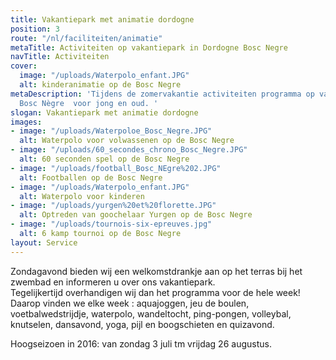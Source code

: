 ```yaml
---
title: Vakantiepark met animatie dordogne
position: 3
route: "/nl/faciliteiten/animatie"
metaTitle: Activiteiten op vakantiepark in Dordogne Bosc Negre
navTitle: Activiteiten
cover:
  image: "/uploads/Waterpolo_enfant.JPG"
  alt: kinderanimatie op de Bosc Negre
metaDescription: 'Tijdens de zomervakantie activiteiten programma op vakantiepark
  Bosc Nègre  voor jong en oud. '
slogan: Vakantiepark met animatie dordogne
images:
- image: "/uploads/Waterpoloe_Bosc_Negre.JPG"
  alt: Waterpolo voor volwassenen op de Bosc Negre
- image: "/uploads/60_secondes_chrono_Bosc_Negre.JPG"
  alt: 60 seconden spel op de Bosc Negre
- image: "/uploads/football_Bosc_NEgre%202.JPG"
  alt: Footballen op de Bosc Negre
- image: "/uploads/Waterpolo_enfant.JPG"
  alt: Waterpolo voor kinderen
- image: "/uploads/yurgen%20et%20florette.JPG"
  alt: Optreden van goochelaar Yurgen op de Bosc Negre
- image: "/uploads/tournois-six-epreuves.jpg"
  alt: 6 kamp tournoi op de Bosc Negre
layout: Service
---
```


Zondagavond bieden wij een welkomstdrankje aan op het terras bij het zwembad en informeren u over ons vakantiepark.\
Tegelijkertijd overhandigen wij dan het programma voor de hele week! Daarop vinden we elke week : aquajoggen, jeu de boulen, voetbalwedstrijdje, waterpolo, wandeltocht, ping-pongen, volleybal, knutselen, dansavond, yoga, pijl en boogschieten en quizavond.

Hoogseizoen in 2016: van zondag 3 juli tm vrijdag 26 augustus.